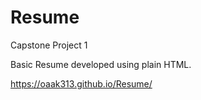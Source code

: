 # Resume

Capstone Project 1

Basic Resume developed using plain HTML.

https://oaak313.github.io/Resume/
